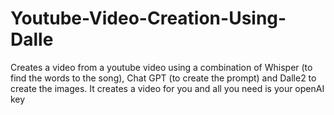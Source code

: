 # Youtube-Video-Creation-Using-Dalle
Creates a video from a youtube video using a combination of Whisper (to find the words to the song), Chat GPT (to create the prompt) and Dalle2 to create the images. It creates a video for you and all you need is your openAI key
